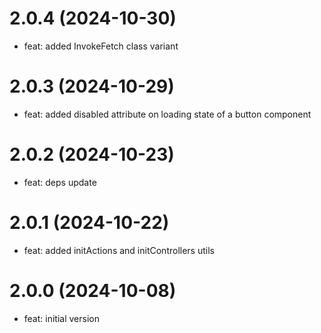 # 2.0.4 (2024-10-30)
* feat: added InvokeFetch class variant

# 2.0.3 (2024-10-29)
* feat: added disabled attribute on loading state of a button component

# 2.0.2 (2024-10-23)
* feat: deps update

# 2.0.1 (2024-10-22)
* feat: added initActions and initControllers utils

# 2.0.0 (2024-10-08)
* feat: initial version

